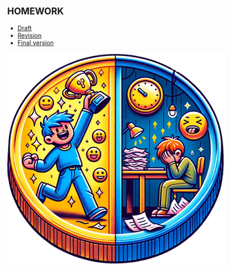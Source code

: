 ## HOMEWORK

- [Draft](index.md)
- [Revision](revision.md) 
- [Final version](final.md)

![A colorful illustration of a coin with two distinct sides. One side shows a joyful student in a celebratory stance, holding a golden trophy to represent a completed assignment, with cheerful emojis and a bright light bulb above their head. The other side depicts a weary student slumped over a desk, surrounded by crumpled papers and a large, ominous clock hanging overhead, illustrating the pressure of deadlines](Homework_image.png)
